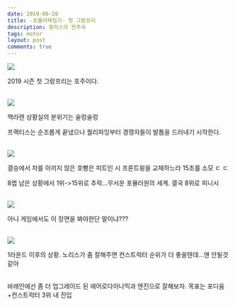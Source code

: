 ```yaml
---
date: 2019-06-28
title: -포뮬러체험기- 첫 그랑프리
description: 윙리스의 전주곡 
tags: motor
layout: post
comments: true
---
```


<img src="https://n2wb.files.wordpress.com/2019/06/img_2038.jpg" class="size-full wp-image-70">

2019 시즌 첫 그랑프리는 호주이다.
<br><br>

<img src="https://n2wb.files.wordpress.com/2019/06/img_2039.jpg" class="size-full wp-image-71">

맥라렌 상황실의 분위기는 술렁술렁

프랙티스는 순조롭게 끝냈으나 퀄리파잉부터 경쟁자들이 발톱을 드러내기 시작한다.
<br><br>

<img src="https://n2wb.files.wordpress.com/2019/06/img_2041.jpg" class="size-full wp-image-72">

결승에서 차를 아끼지 않은 호빵은 피트인 시 프론트윙을 교체하느라 15초를 소모 ㄷ ㄷ

8랩 남은 상황에서 1위-&gt;15위로 추락...무서운 포뮬러원의 세계. 결국 8위로 피니시
<br><br>

<img src="https://n2wb.files.wordpress.com/2019/06/img_2040.jpg" class="size-full wp-image-73">

아니 게임에서도 이 장면을 봐야한단 말이냐???
<br><br>

<img src="https://n2wb.files.wordpress.com/2019/06/img_2042.jpg" class="size-full wp-image-74">

1라운드 이후의 상황. 노리스가 좀 잘해주면 컨스트럭터 순위가 더 좋을텐데...얜 안될것같아
<br><br>

바레인에선 좀 더 업그레이드 된 에어로다이나믹과 엔진으로 잘해보자. 목표는 포디움+컨스트럭터 3위 내 진입
